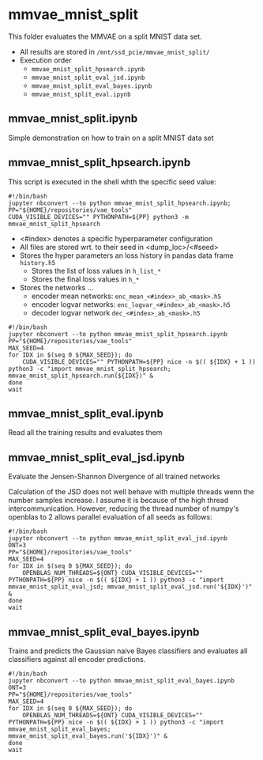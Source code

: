# mmvae_mnist_split

This folder evaluates the MMVAE on a split MNIST data set.

- All results are stored in `/mnt/ssd_pcie/mmvae_mnist_split/`
- Execution order
    - `mmvae_mnist_split_hpsearch.ipynb`
    - `mmvae_mnist_split_eval_jsd.ipynb`
    - `mmvae_mnist_split_eval_bayes.ipynb`
    - `mmvae_mnist_split_eval.ipynb`

## mmvae_mnist_split.ipynb

Simple demonstration on how to train on a split MNIST data set

## mmvae_mnist_split_hpsearch.ipynb

This script is executed in the shell whth the specific seed value:

```
#!/bin/bash
jupyter nbconvert --to python mmvae_mnist_split_hpsearch.ipynb;
PP="${HOME}/repositories/vae_tools"
CUDA_VISIBLE_DEVICES="" PYTHONPATH=${PP} python3 -m mmvae_mnist_split_hpsearch
```

- <#index> denotes a specific hyperparameter configuration
- All files are stored wrt. to their seed in <dump_loc>/<#seed>
- Stores the hyper parameters an loss history in pandas data frame `history.h5`
    - Stores the list of loss values in `h_list_*`
    - Stores the final loss values in `h_*`
- Stores the networks ...
    - encoder mean networks: `enc_mean_<#index>_ab_<mask>.h5`
    - encoder logvar networks: `enc_logvar_<#index>_ab_<mask>.h5`
    - decoder logvar network `dec_<#index>_ab_<mask>.h5`


```
#!/bin/bash
jupyter nbconvert --to python mmvae_mnist_split_hpsearch.ipynb
PP="${HOME}/repositories/vae_tools"
MAX_SEED=4
for IDX in $(seq 0 ${MAX_SEED}); do
    CUDA_VISIBLE_DEVICES="" PYTHONPATH=${PP} nice -n $(( ${IDX} + 1 )) python3 -c "import mmvae_mnist_split_hpsearch; mmvae_mnist_split_hpsearch.run(${IDX})" &
done
wait
```

## mmvae_mnist_split_eval.ipynb

Read all the training results and evaluates them

## mmvae_mnist_split_eval_jsd.ipynb

Evaluate the Jensen-Shannon Divergence of all trained networks

Calculation of the JSD does not well behave with multiple threads wenn the number samples increase. I assume it is because of the high thread intercommunication.
However, reducing the thread number of numpy's openblas to 2 allows parallel evaluation of all seeds as follows:
```
#!/bin/bash
jupyter nbconvert --to python mmvae_mnist_split_eval_jsd.ipynb
ONT=3
PP="${HOME}/repositories/vae_tools"
MAX_SEED=4
for IDX in $(seq 0 ${MAX_SEED}); do
    OPENBLAS_NUM_THREADS=${ONT} CUDA_VISIBLE_DEVICES="" PYTHONPATH=${PP} nice -n $(( ${IDX} + 1 )) python3 -c "import mmvae_mnist_split_eval_jsd; mmvae_mnist_split_eval_jsd.run('${IDX}')" &
done
wait
```


## mmvae_mnist_split_eval_bayes.ipynb

Trains and predicts the Gaussian naive Bayes classifiers and evaluates all classifiers against all encoder predictions.

```
#!/bin/bash
jupyter nbconvert --to python mmvae_mnist_split_eval_bayes.ipynb
ONT=3
PP="${HOME}/repositories/vae_tools"
MAX_SEED=4
for IDX in $(seq 0 ${MAX_SEED}); do
    OPENBLAS_NUM_THREADS=${ONT} CUDA_VISIBLE_DEVICES="" PYTHONPATH=${PP} nice -n $(( ${IDX} + 1 )) python3 -c "import mmvae_mnist_split_eval_bayes; mmvae_mnist_split_eval_bayes.run('${IDX}')" &
done
wait
```
